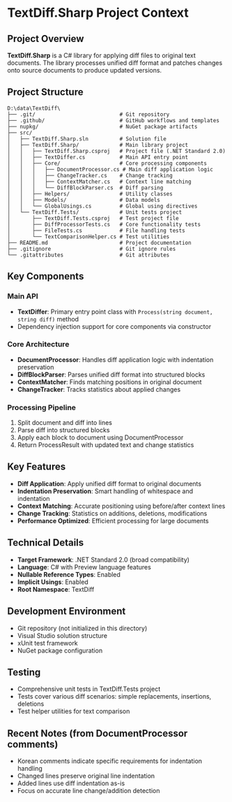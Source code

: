 # TextDiff.Sharp Project Context

## Project Overview
**TextDiff.Sharp** is a C# library for applying diff files to original text documents. The library processes unified diff format and patches changes onto source documents to produce updated versions.

## Project Structure
```
D:\data\TextDiff\
├── .git/                           # Git repository
├── .github/                        # GitHub workflows and templates
├── nupkg/                          # NuGet package artifacts
├── src/
│   ├── TextDiff.Sharp.sln          # Solution file
│   ├── TextDiff.Sharp/             # Main library project
│   │   ├── TextDiff.Sharp.csproj   # Project file (.NET Standard 2.0)
│   │   ├── TextDiffer.cs           # Main API entry point
│   │   ├── Core/                   # Core processing components
│   │   │   ├── DocumentProcessor.cs # Main diff application logic
│   │   │   ├── ChangeTracker.cs    # Change tracking
│   │   │   ├── ContextMatcher.cs   # Context line matching
│   │   │   └── DiffBlockParser.cs  # Diff parsing
│   │   ├── Helpers/                # Utility classes
│   │   ├── Models/                 # Data models
│   │   └── GlobalUsings.cs         # Global using directives
│   └── TextDiff.Tests/             # Unit tests project
│       ├── TextDiff.Tests.csproj   # Test project file
│       ├── DiffProcessorTests.cs   # Core functionality tests
│       ├── FileTests.cs            # File handling tests
│       └── TextComparisonHelper.cs # Test utilities
├── README.md                       # Project documentation
├── .gitignore                      # Git ignore rules
└── .gitattributes                  # Git attributes
```

## Key Components

### Main API
- **TextDiffer**: Primary entry point class with `Process(string document, string diff)` method
- Dependency injection support for core components via constructor

### Core Architecture
- **DocumentProcessor**: Handles diff application logic with indentation preservation
- **DiffBlockParser**: Parses unified diff format into structured blocks
- **ContextMatcher**: Finds matching positions in original document
- **ChangeTracker**: Tracks statistics about applied changes

### Processing Pipeline
1. Split document and diff into lines
2. Parse diff into structured blocks
3. Apply each block to document using DocumentProcessor
4. Return ProcessResult with updated text and change statistics

## Key Features
- **Diff Application**: Apply unified diff format to original documents
- **Indentation Preservation**: Smart handling of whitespace and indentation
- **Context Matching**: Accurate positioning using before/after context lines
- **Change Tracking**: Statistics on additions, deletions, modifications
- **Performance Optimized**: Efficient processing for large documents

## Technical Details
- **Target Framework**: .NET Standard 2.0 (broad compatibility)
- **Language**: C# with Preview language features
- **Nullable Reference Types**: Enabled
- **Implicit Usings**: Enabled
- **Root Namespace**: TextDiff

## Development Environment
- Git repository (not initialized in this directory)
- Visual Studio solution structure
- xUnit test framework
- NuGet package configuration

## Testing
- Comprehensive unit tests in TextDiff.Tests project
- Tests cover various diff scenarios: simple replacements, insertions, deletions
- Test helper utilities for text comparison

## Recent Notes (from DocumentProcessor comments)
- Korean comments indicate specific requirements for indentation handling
- Changed lines preserve original line indentation
- Added lines use diff indentation as-is
- Focus on accurate line change/addition detection